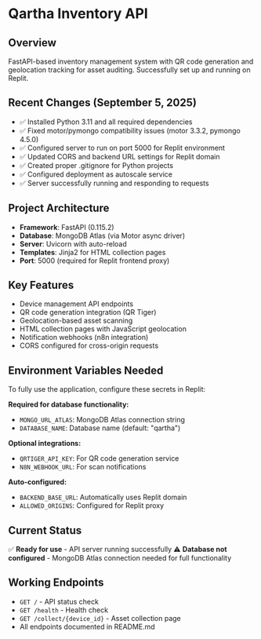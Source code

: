 # Qartha Inventory API

## Overview
FastAPI-based inventory management system with QR code generation and geolocation tracking for asset auditing. Successfully set up and running on Replit.

## Recent Changes (September 5, 2025)
- ✅ Installed Python 3.11 and all required dependencies
- ✅ Fixed motor/pymongo compatibility issues (motor 3.3.2, pymongo 4.5.0)
- ✅ Configured server to run on port 5000 for Replit environment
- ✅ Updated CORS and backend URL settings for Replit domain
- ✅ Created proper .gitignore for Python projects
- ✅ Configured deployment as autoscale service
- ✅ Server successfully running and responding to requests

## Project Architecture
- **Framework**: FastAPI (0.115.2)
- **Database**: MongoDB Atlas (via Motor async driver)
- **Server**: Uvicorn with auto-reload
- **Templates**: Jinja2 for HTML collection pages
- **Port**: 5000 (required for Replit frontend proxy)

## Key Features
- Device management API endpoints
- QR code generation integration (QR Tiger)
- Geolocation-based asset scanning
- HTML collection pages with JavaScript geolocation
- Notification webhooks (n8n integration)
- CORS configured for cross-origin requests

## Environment Variables Needed
To fully use the application, configure these secrets in Replit:

**Required for database functionality:**
- `MONGO_URL_ATLAS`: MongoDB Atlas connection string
- `DATABASE_NAME`: Database name (default: "qartha")

**Optional integrations:**
- `QRTIGER_API_KEY`: For QR code generation service
- `N8N_WEBHOOK_URL`: For scan notifications

**Auto-configured:**
- `BACKEND_BASE_URL`: Automatically uses Replit domain
- `ALLOWED_ORIGINS`: Configured for Replit proxy

## Current Status
✅ **Ready for use** - API server running successfully
⚠️ **Database not configured** - MongoDB Atlas connection needed for full functionality

## Working Endpoints
- `GET /` - API status check
- `GET /health` - Health check
- `GET /collect/{device_id}` - Asset collection page
- All endpoints documented in README.md